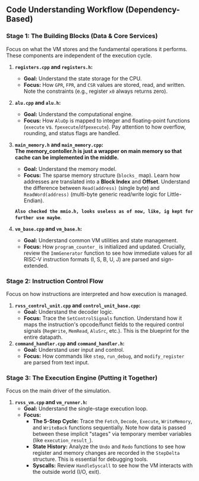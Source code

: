 ## **Code Understanding Workflow (Dependency-Based)**

### **Stage 1: The Building Blocks (Data & Core Services)**

Focus on what the VM stores and the fundamental operations it performs. These components are independent of the execution cycle.

1. **`registers.cpp` and `registers.h`:**   
   * **Goal:** Understand the state storage for the CPU.  
   * **Focus:** How `GPR`, `FPR`, and `CSR` values are stored, read, and written. Note the constraints (e.g., register `x0` always returns zero).  
2. **`alu.cpp` and `alu.h`:**  
   * **Goal:** Understand the computational engine.  
   * **Focus:** How `AluOp` is mapped to integer and floating-point functions (`execute` vs. `fpexecute`/`dfpexecute`). Pay attention to how overflow, rounding, and status flags are handled.  
3. **`main_memory.h` and `main_memory.cpp`:**   
   **The memory\_contoller.h is just a wrapper on main memory so that cache can be implemented in the middle.**  
   * **Goal:** Understand the memory model.  
   * **Focus:** The sparse memory structure (`blocks_` map). Learn how addresses are translated into a **Block Index** and **Offset**. Understand the difference between `Read(address)` (single byte) and `ReadWord(address)` (multi-byte generic read/write logic for Little-Endian).

	**`Also checked the mmio.h, looks useless as of now, like, ig kept for further use maybe`**.

4. **`vm_base.cpp` and `vm_base.h`:**  
   * **Goal:** Understand common VM utilities and state management.  
   * **Focus:** How `program_counter_` is initialized and updated. Crucially, review the `ImmGenerator` function to see how immediate values for all RISC-V instruction formats (I, S, B, U, J) are parsed and sign-extended.

### **Stage 2: Instruction Control Flow**

Focus on how instructions are interpreted and how execution is managed.

1. **`rvss_control_unit.cpp` and `control_unit_base.cpp`:**  
   * **Goal:** Understand the decoder logic.  
   * **Focus:** Trace the `SetControlSignals` function. Understand how it maps the instruction's opcode/funct fields to the required control signals (`RegWrite`, `MemRead`, `AluSrc`, etc.). This is the blueprint for the entire datapath.  
2. **`command_handler.cpp` and `command_handler.h`:**  
   * **Goal:** Understand user input and control.  
   * **Focus:** How commands like `step`, `run_debug`, and `modify_register` are parsed from text input.

### **Stage 3: The Execution Engine (Putting it Together)**

Focus on the main driver of the simulation.

1. **`rvss_vm.cpp` and `vm_runner.h`:**  
   * **Goal:** Understand the single-stage execution loop.  
   * **Focus:**  
     * **The 5-Step Cycle:** Trace the `Fetch`, `Decode`, `Execute`, `WriteMemory`, and `WriteBack` functions sequentially. Note how data is passed between these implicit "stages" via temporary member variables (like `execution_result_`).  
     * **State History:** Analyze the `Undo` and `Redo` functions to see how register and memory changes are recorded in the `StepDelta` structure. This is essential for debugging tools.  
     * **Syscalls:** Review `HandleSyscall` to see how the VM interacts with the outside world (I/O, exit).

